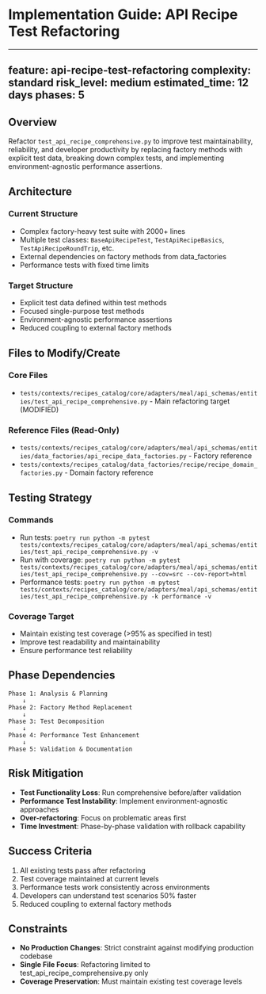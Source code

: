 # Implementation Guide: API Recipe Test Refactoring

---
feature: api-recipe-test-refactoring
complexity: standard
risk_level: medium
estimated_time: 12 days
phases: 5
---

## Overview
Refactor `test_api_recipe_comprehensive.py` to improve test maintainability, reliability, and developer productivity by replacing factory methods with explicit test data, breaking down complex tests, and implementing environment-agnostic performance assertions.

## Architecture

### Current Structure
- Complex factory-heavy test suite with 2000+ lines
- Multiple test classes: `BaseApiRecipeTest`, `TestApiRecipeBasics`, `TestApiRecipeRoundTrip`, etc.
- External dependencies on factory methods from data_factories
- Performance tests with fixed time limits

### Target Structure
- Explicit test data defined within test methods
- Focused single-purpose test methods
- Environment-agnostic performance assertions
- Reduced coupling to external factory methods

## Files to Modify/Create

### Core Files
- `tests/contexts/recipes_catalog/core/adapters/meal/api_schemas/entities/test_api_recipe_comprehensive.py` - Main refactoring target (MODIFIED)

### Reference Files (Read-Only)
- `tests/contexts/recipes_catalog/core/adapters/meal/api_schemas/entities/data_factories/api_recipe_data_factories.py` - Factory reference
- `tests/contexts/recipes_catalog/data_factories/recipe/recipe_domain_factories.py` - Domain factory reference

## Testing Strategy

### Commands
- Run tests: `poetry run python -m pytest tests/contexts/recipes_catalog/core/adapters/meal/api_schemas/entities/test_api_recipe_comprehensive.py -v`
- Run with coverage: `poetry run python -m pytest tests/contexts/recipes_catalog/core/adapters/meal/api_schemas/entities/test_api_recipe_comprehensive.py --cov=src --cov-report=html`
- Performance tests: `poetry run python -m pytest tests/contexts/recipes_catalog/core/adapters/meal/api_schemas/entities/test_api_recipe_comprehensive.py -k performance -v`

### Coverage Target
- Maintain existing test coverage (>95% as specified in test)
- Improve test readability and maintainability
- Ensure performance test reliability

## Phase Dependencies
```
Phase 1: Analysis & Planning
    ↓
Phase 2: Factory Method Replacement
    ↓
Phase 3: Test Decomposition
    ↓
Phase 4: Performance Test Enhancement
    ↓
Phase 5: Validation & Documentation
```

## Risk Mitigation
- **Test Functionality Loss**: Run comprehensive before/after validation
- **Performance Test Instability**: Implement environment-agnostic approaches
- **Over-refactoring**: Focus on problematic areas first
- **Time Investment**: Phase-by-phase validation with rollback capability

## Success Criteria
1. All existing tests pass after refactoring
2. Test coverage maintained at current levels
3. Performance tests work consistently across environments
4. Developers can understand test scenarios 50% faster
5. Reduced coupling to external factory methods

## Constraints
- **No Production Changes**: Strict constraint against modifying production codebase
- **Single File Focus**: Refactoring limited to test_api_recipe_comprehensive.py only
- **Coverage Preservation**: Must maintain existing test coverage levels 